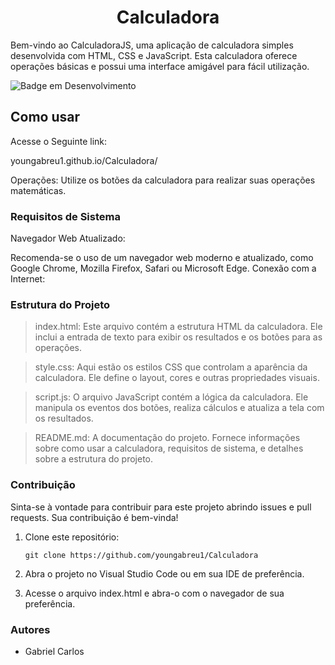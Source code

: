 <h1 align="center"> Calculadora </h1>




Bem-vindo ao CalculadoraJS, uma aplicação de calculadora simples desenvolvida com HTML, CSS e JavaScript. Esta calculadora oferece operações básicas e possui uma interface amigável para fácil utilização.

![Badge em Desenvolvimento](http://img.shields.io/static/v1?label=STATUS&message=EM%20DESENVOLVIMENTO&color=GREEN&style=flat)
## Como usar

Acesse o Seguinte link: 

youngabreu1.github.io/Calculadora/


Operações:
Utilize os botões da calculadora para realizar suas operações matemáticas.

### Requisitos de Sistema

Navegador Web Atualizado:

Recomenda-se o uso de um navegador web moderno e atualizado, como Google Chrome, Mozilla Firefox, Safari ou Microsoft Edge.
Conexão com a Internet:


### Estrutura do Projeto


> index.html: Este arquivo contém a estrutura HTML da calculadora. Ele inclui a entrada de texto para exibir os resultados e os botões para as operações.

> style.css: Aqui estão os estilos CSS que controlam a aparência da calculadora. Ele define o layout, cores e outras propriedades visuais.

> script.js: O arquivo JavaScript contém a lógica da calculadora. Ele manipula os eventos dos botões, realiza cálculos e atualiza a tela com os resultados.

> README.md: A documentação do projeto. Fornece informações sobre como usar a calculadora, requisitos de sistema, e detalhes sobre a estrutura do projeto.

### Contribuição

Sinta-se à vontade para contribuir para este projeto abrindo issues e pull requests. Sua contribuição é bem-vinda!

1. Clone este repositório:

   ```shell
   git clone https://github.com/youngabreu1/Calculadora
   
2.  Abra o projeto no Visual Studio Code ou em sua IDE de preferência.
    
3.  Acesse o arquivo index.html e abra-o com o navegador de sua preferência.
    

### Autores
- Gabriel Carlos



